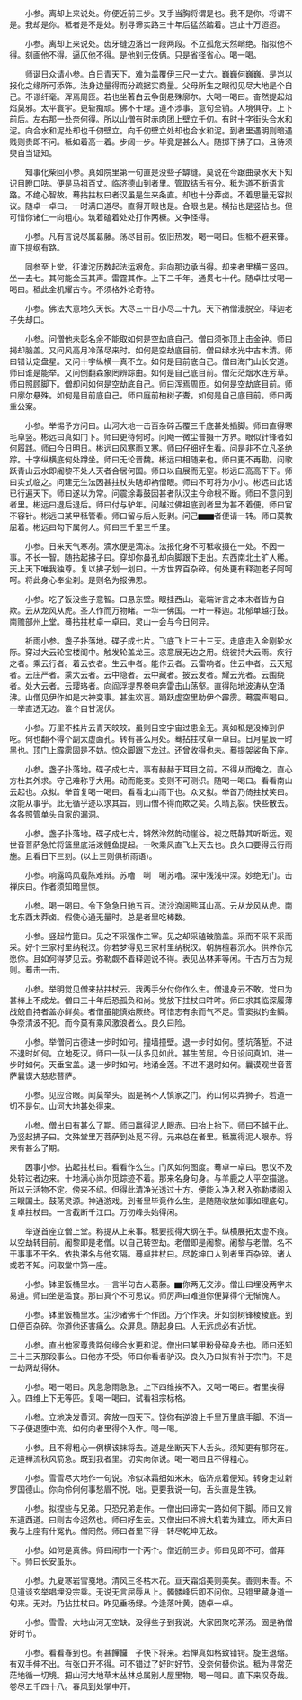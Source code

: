 <!-- { "loadSidebar": true } -->

　　小参。离却上来说处。你便近前三步。叉手当胸将谓是也。我不是你。将谓不是。我却是你。秪者是不是处。别寻谛实路三十年后猛然踏着。岂止十万迢迢。

　　小参。离却上来说处。齿牙缝边落出一段两段。不立孤危天然峭绝。指拟他不得。刻画他不得。逼仄他不得。是他别无伎俩。只是省径省心。喝一喝。

　　师诞日众请小参。白日青天下。难为盖覆伊三尺一丈六。巍巍何巍巍。是岂以报化之缘所可添饰。法身边量得而分疏据实商量。父母所生之眼彻见尽大地是个自己。不谬纤毫。浑焉周匝。若也坐著白云争倒悬殊廓尔。大喝一喝曰。奋然提起焰焰莫邪。太平寰宇。更斩痴顽。佛不干理。道不涉事。意句全销。人境俱夺。上下前后。左右那一处奈何得。所以山僧有时赤肉团上壁立千仞。有时十字街头合水和泥。向合水和泥处却也千仞壁立。向千仞壁立处却也合水和泥。到者里遇明则暗遇贱则贵即不问。秪如着高一着。步阔一步。毕竟是甚么人。随掷下拂子曰。且待须臾自当证知。

　　知事化柴回小参。真如院里第一句直是没些子罅缝。莫说在今踞曲录水天下知识目瞪口呿。便是马祖百丈。临济德山到者里。管取结舌有分。秪为道不断语言路。不绝心智故。蓦拈拄杖曰者汉虽是生来条直。却也十分莽卤。不着思量无容拟议。随卓一卓曰。一时满口道尽。直得开眼也是。合眼也是。横拈也是竖拈也。但可惜你诸仁一向粗心。筑着磕着处处打作两橛。又争怪得。

　　小参。凡有言说尽属葛藤。荡尽目前。依旧热发。喝一喝曰。但秪不避来锋。直下提纲有路。

　　同参至上堂。征滹沱历数起法运艰危。非向那边承当得。却来者里横三竖四。坐一去七。其何能金玉其声。雷霆其作。上下二千年。通贯七十代。随卓拄杖喝一喝曰。秪此全机耀古今。不须格外论奇特。

　　小参。佛法大意地久天长。大尽三十日小尽二十九。天下衲僧漫脱空。释迦老子失却口。

　　小参。问僧他未彰名余不能取如何是空劫底自己。僧曰须弥顶上击金钟。师曰揭却脑盖。又问风高月冷荡尽来时。如何是空劫底目前。僧曰绿水光中古木清。师曰错认定盘星。又问十字纵横一真不立。如何是目前底自己。僧曰海门山长安道。师曰谁是能举。又问倒翻森象罔辨踪由。如何是自己底目前。僧茫茫烟水连芳草。师曰照顾脚下。僧却问如何是空劫底自己。师曰浑焉周匝。如何是空劫底目前。师曰廓尔悬殊。如何是目前底自己。师曰庭前柏树子聻。如何是自己底目前。师曰两重公案。

　　小参。举惕予方问曰。山河大地一击百杂碎舌覆三千底甚处插脚。师曰直得寒毛卓竖。彬远曰真如门下。师曰更待何时。问飏一微尘普摄十方界。眼似针锋者如何履践。师曰今日明日。彬远曰风寒雨又寒。师曰仔细好生看。问是非不立凡圣绝踪。十字纵横底何处蹲坐。师曰无论晋魏。彬远曰相随来也。师曰更不再勘。问歌跃青山云水即阇黎不处人天者合居何国。师曰以自展而无窒。彬远曰高高下下。师曰实式临之。问建无生法因甚拄杖头瞎却衲僧眼。师曰不可将为小小。彬远曰此话已行遍天下。师曰遂以为常。问震涂毒鼓因甚者队汉主今命根不断。师曰不意问到者里。彬远曰退后退后。师曰付与驴年。问越过佛祖底到者里为甚不着便。师曰官不容针。彬远曰某甲秪管看。师曰留与后人贬剥。问己▆▆者便请一转。师曰莫教屈着。彬远曰勾下属何人。师曰三千里三千里。

　　小参。日来天气寒冽。滴水便是滴冻。法报化身不可秪收摄在一处。不因一事。不长一智。随拈起拂子曰。穿却你鼻孔却向脚跟下走出。东西南北土旷人稀。天上天下唯我独尊。复以拂子划一划曰。十方世界百杂碎。何处更有释迦老子阿呵呵。将此身心奉尘刹。是则名为报佛恩。

　　小参。吃了饭没些子意智。口悬东壁。眼挂西山。毫端许言之本末者皆为自欺。云从龙风从虎。圣人作而万物睹。一华一佛国。一叶一释迦。北郁单越打鼓。南赡部州上堂。蓦拈拄杖卓一卓曰。灵山一会与今日何异。

　　祈雨小参。盏子扑落地。碟子成七片。飞底飞上三十三天。走底走入金刚轮水际。穿过大云轮宝楼阁中。触发轮盖龙王。恣意展无边之用。统彼持大云雨。疾行之者。乘云行者。着云衣者。生云中者。能作云者。云雷响者。住云中者。云天冠者。云庄严者。乘大云者。云中隐者。云中藏者。披云发者。耀云光者。云围绕者。处大云者。云璎珞者。向阎浮提界卷电奔雷击山荡壑。直得陆地波涛从空涌沸。山僧见伊作如是大神变事。甚生欢喜。踊跃虚空里助伊个霹雳。蓦震声喝曰。一举直透无边。谁个自甘泥伏。

　　小参。万里不挂片云青天皎皎。虽则目空宇宙过患全无。真如秪是没棒到伊吃。何也翻不得个副太虚面孔。转有甚么用处。蓦拈拄杖卓一卓曰。日月星辰一时黑也。顶门上霹雳固是不妨。惊众脚跟下龙过。还曾收得也未。蓦提袈裟角下座。

　　小参。盏子扑落地。碟子成七片。事有赫赫于耳目之前。不得从而掩之。直心方杜其外求。守己难称乎大用。动而能变。变则不可测识。随喝一喝曰。看看南山云起也。众拟。举首复喝一喝曰。看看北山雨下也。众又拟。举首乃倚拄杖笑曰。汝能从事乎。此无循乎迹以求其旨。则山僧不得而欺之矣。久晴瓦裂。快些散去。各各照管单头自家的漏洞。

　　小参。盏子扑落地。碟子成七片。锵然泠然韵动崖谷。视之既静其听斯远。观世音菩萨急忙将篮里底活泼鲤鱼提起。一吹乘风直飞上天去也。良久曰要得云行雨施。且看日下三刻。(以上三则俱祈雨语)。

　　小参。响露鸣风载陈难辩。苏噜　唎　唎苏噜。深中浅浅中深。妙绝无门。击禅床曰。作者须知暗里惊。

　　小参。喝一喝曰。令下急急日驰五百。流沙浪阔熊耳山高。云从龙风从虎。南北东西太莽卤。假使心通无量时。总是者里吃棒数。

　　小参。竖起竹篦曰。见之不采强作主宰。见之却采磕破脑盖。采而不采不采而采。好个三家村里纳税汉。你若梦得见三家村里纳税汉。朝旃檀暮沉水。供养你咒愿你。且如何得梦见去。弥勒觑不着释迦说不得。表见丛林非等闲。千古万古为规则。蓦击一击。

　　小参。举明觉见僧来拈拄杖云。我两手分付你作么生。僧退身云不敢。觉曰为甚棒上不成龙。僧曰三十年后恐孤负和尚。觉放下拄杖曰吽吽。师曰求其临深履薄战兢自持者盖亦鲜矣。者僧虽能慎始厥终。可惜志有余而气不足。雪窦拟钓金鳞。争奈清波不犯。而今莫有乘风激浪者么。良久曰险。

　　小参。举僧问古德进一步时如何。撞墙撞壁。退一步时如何。堕坑落堑。不进不退时如何。立地死汉。师曰一队一队多见如此。甚生苦屈。今日设问真如。进一步时如何。天垂宝盖。退一步时如何。地涌金莲。不进不退时如何。曩谟观世音菩萨曩谟大慈悲菩萨。

　　小参。见应合眼。闻莫举头。固是祸不入慎家之门。药山何以弄狮子。若道一切不是句。山河大地甚处得来。

　　小参。僧出曰有甚么了期。师曰嬴得泥人眼赤。曰抬上抬下。师曰不越于此。乃竖起拂子曰。文殊堂里万菩萨到处觅不得。元来总在者里。秪赢得泥人眼赤。将来有甚么了期。

　　因事小参。拈起拄杖曰。看看作么生。门风如何图度。蓦卓一卓曰。思议不及处转过者边来。十地满心尚尔觅踪迹不着。那来名身句身。与羊鹿之人平空描邈。所以云活物不定。傍来不绍。但得此清净光透过十方。便能入净入秽入弥勒楼阁入三眼国土。鼓荡灵源。神通游戏。到者里毕竟作么生。是随随收放如事如理底句。复卓拄杖曰。一言截断千江口。万仞峰头始得闲。

　　举遂首座立僧上堂。称提从上来事。秪要揽得大纲在手。纵横展拓太虚不痕。以空劫转目前。阇黎即是老僧。以自己转空劫。老僧即是阇黎。阇黎与老僧。名不干事事不干名。依执滞名与他玄隔。蓦卓拄杖曰。尽乾坤口人到者里百杂碎。诸人或若不知。问取堂中第一座。

　　小参。钵里饭桶里水。一言半句古人葛藤。▆你两无交涉。僧出曰埋没两字未易道。师曰坐是滥食。那曰真个不可思议。师厉声曰难道你便算得个无惭愧人。

　　小参。钵里饭桶里水。尘沙诸佛千个作团。万个作块。牙如剑树锋棱棱底。到口便百杂碎。你道他还害痛么。众屏息。随起身曰。人无远虑必有近忧。

　　小参。直出他家尊贵路何缘合水更和泥。僧出曰某甲粉骨碎身去也。师曰还知三十三天那段事么。曰他亦不受。师曰你看者驴汉。良久乃曰拟有补于宗门。不是一劫两劫得休。

　　小参。喝一喝曰。风急急雨急急。上下四维挨不入。又喝一喝曰。者里挨得入。四维上下无等匹。复喝一喝曰。试看祖宗标格。

　　小参。立地决发黄河。奔放一四天下。饶你有逆浪上千里万里底手脚。不消一下子便退堕中流。如何向者里得个入作。喝一喝。

　　小参。且不得粗心一例横该抹将去。道是坐断天下人舌头。须知更有那窍在。走道禅流秋风箭急。既到我者里。切实向你说。喝一喝曰且不得粗心。

　　小参。雪雪尽大地作一句说。冷似冰霜细如米末。临济点着便知。转身走过新罗国德山。你向伶俐何事愁眉不悦。咄。更要我说一句。舌头直是生铁。

　　小参。拟捏些与兄弟。只恐兄弟走作。一僧出曰谛实一路如何下脚。师曰又肯东道西道。曰则古今迢然也。师曰好生去。又僧出曰不辨大机若为建立。师大声曰我与上座有什冤仇。僧罔然。师曰者里下得一转尽乾坤无敌。

　　小参。如何是真佛。师曰闹市一个两个。僧近前三步。师曰见即不可。僧拜下。师曰长安虽乐。

　　小参。九夏寒岩雪戛地。清风三冬枯木花。亘天霜焰美则美矣。善则未善。不见道谈玄举唱埋没宗乘。无说无言屈辱从上。髑髅峰后即不问你。马镫里藏身道一句来。无对。乃拈拄杖曰。昨见垂杨绿。今逢落叶黄。随卓一卓。

　　小参。雪雪。大地山河无空缺。没得些子到我说。大家团聚吃茶汤。固是衲僧好时节。

　　小参。看看春到也。有甚饆饠　子快下将来。若惮真如格致错锷。旋生退缩。有双手伸不出。有张口开不得。可不错过了好时好节。没奈何替你说。秪为寻常茫茫地循一切境。把山河大地草木丛林总属别人屋里物。喝一喝曰。直下来叹奇哉。卷尽五千四十八。春风到处掌中开。

